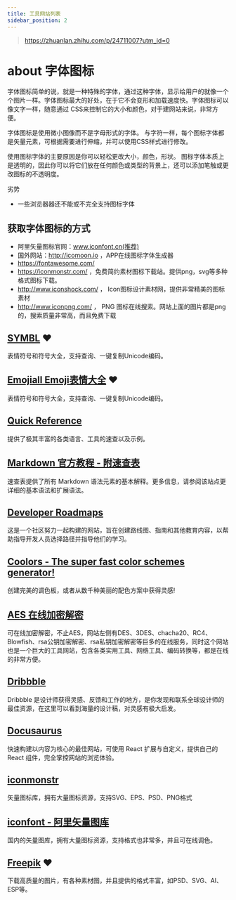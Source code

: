 ```yaml
---
title: 工具网站列表
sidebar_position: 2
---
```


> https://zhuanlan.zhihu.com/p/24711007?utm_id=0

# about 字体图标
字体图标简单的说，就是一种特殊的字体，通过这种字体，显示给用户的就像一个个图片一样。字体图标最大的好处，在于它不会变形和加载速度快。字体图标可以像文字一样，随意通过 CSS来控制它的大小和颜色，对于建网站来说，非常方便。

字体图标是使用微小图像而不是字母形式的字体。 与字符一样，每个图标字体都是矢量元素，可根据需要进行伸缩，并可以使用CSS样式进行修改。

使用图标字体的主要原因是你可以轻松更改大小，颜色，形状。 图标字体本质上是透明的，因此你可以将它们放在任何颜色或类型的背景上，还可以添加笔触或更改图标的不透明度。



劣势
- 一些浏览器器还不能或不完全支持图标字体


## 获取字体图标的方式
- 阿里矢量图标官网：www.iconfont.cn(推荐)
- 国外网站：http://icomoon.io ，APP在线图标字体生成器
- https://fontawesome.com/
- https://iconmonstr.com/ ，免费简约素材图标下载站。提供png，svg等多种格式图标下载。
- http://www.iconshock.com/ ， Icon图标设计素材网，提供非常精美的图标素材
- http://www.iconpng.com/ ， PNG 图标在线搜索。网站上面的图片都是png的，搜索质量非常高，而且免费下载


## [SYMBL](https://symbl.cc/) ❤️
表情符号和符号大全，支持查询、一键复制Unicode编码。

## [Emojiall Emoji表情大全](https://www.emojiall.com/zh-hans) ❤️
表情符号和符号大全，支持查询、一键复制Unicode编码。

## [Quick Reference](https://quickref.me/)
提供了极其丰富的各类语言、工具的速查以及示例。

## [Markdown 官方教程 - 附速查表](https://markdown.com.cn/cheat-sheet.html)
速查表提供了所有 Markdown 语法元素的基本解释。更多信息，请参阅该站点更详细的基本语法和扩展语法。

## [Developer Roadmaps](https://roadmap.sh)
这是一个社区努力一起构建的网站，旨在创建路线图、指南和其他教育内容，以帮助指导开发人员选择路径并指导他们的学习。

## [Coolors - The super fast color schemes generator!](https://coolors.co)
创建完美的调色板，或者从数千种美丽的配色方案中获得灵感!

## [AES 在线加密解密](http://tool.chacuo.net/cryptaes)
可在线加密解密，不止AES，网站左侧有DES、3DES、chacha20、RC4、Blowfish、rsa公钥加密解密、rsa私钥加密解密等巨多的在线服务，同时这个网站也是一个巨大的工具网站，包含各类实用工具、网络工具、编码转换等，都是在线的非常方便。

## [Dribbble](https://dribbble.com)
Dribbble 是设计师获得灵感、反馈和工作的地方，是你发现和联系全球设计师的最佳资源，在这里可以看到海量的设计稿，对灵感有极大启发。

## [Docusaurus](https://docusaurus.io)
快速构建以内容为核心的最佳网站，可使用 React 扩展与自定义，提供自己的 React 组件，完全掌控网站的浏览体验。

## [iconmonstr](https://iconmonstr.com)
矢量图标库，拥有大量图标资源，支持SVG、EPS、PSD、PNG格式

## [iconfont - 阿里矢量图库](https://www.iconfont.cn)
国内的矢量图库，拥有大量图标资源，支持格式也非常多，并且可在线调色。

## [Freepik](https://www.freepik.com) ❤️
下载高质量的图片，有各种素材图，并且提供的格式丰富，如PSD、SVG、AI、ESP等。
